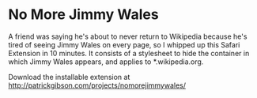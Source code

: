 No More Jimmy Wales
===================

A friend was saying he's about to never return to Wikipedia because he's tired of seeing Jimmy Wales on every page, so I whipped up this Safari Extension in 10 minutes. It consists of a stylesheet to hide the container in which Jimmy Wales appears, and applies to *.wikipedia.org.

Download the installable extension at http://patrickgibson.com/projects/nomorejimmywales/
